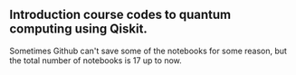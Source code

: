 ## Introduction course codes to quantum computing using Qiskit.

Sometimes Github can't save some of the notebooks for some reason, but the total number of notebooks is 17 up to now.
